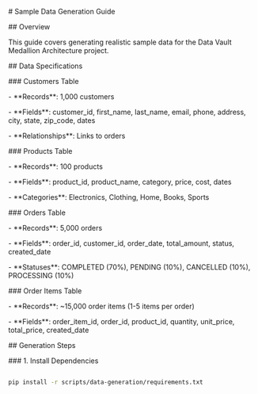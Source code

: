 \# Sample Data Generation Guide



\## Overview

This guide covers generating realistic sample data for the Data Vault Medallion Architecture project.



\## Data Specifications



\### Customers Table

\- \*\*Records\*\*: 1,000 customers

\- \*\*Fields\*\*: customer\_id, first\_name, last\_name, email, phone, address, city, state, zip\_code, dates

\- \*\*Relationships\*\*: Links to orders



\### Products Table  

\- \*\*Records\*\*: 100 products

\- \*\*Fields\*\*: product\_id, product\_name, category, price, cost, dates

\- \*\*Categories\*\*: Electronics, Clothing, Home, Books, Sports



\### Orders Table

\- \*\*Records\*\*: 5,000 orders  

\- \*\*Fields\*\*: order\_id, customer\_id, order\_date, total\_amount, status, created\_date

\- \*\*Statuses\*\*: COMPLETED (70%), PENDING (10%), CANCELLED (10%), PROCESSING (10%)



\### Order Items Table

\- \*\*Records\*\*: ~15,000 order items (1-5 items per order)

\- \*\*Fields\*\*: order\_item\_id, order\_id, product\_id, quantity, unit\_price, total\_price, created\_date



\## Generation Steps



\### 1. Install Dependencies

```bash

pip install -r scripts/data-generation/requirements.txt

